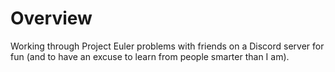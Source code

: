 # Overview

Working through Project Euler problems with friends on a Discord server for fun (and to have an excuse to learn from people smarter than I am).
